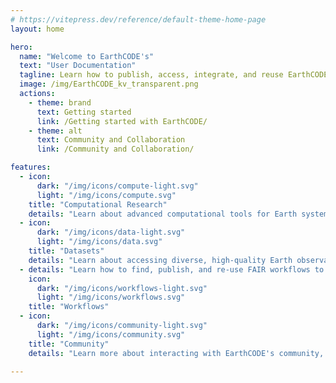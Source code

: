 ```yaml
---
# https://vitepress.dev/reference/default-theme-home-page
layout: home

hero:
  name: "Welcome to EarthCODE's"
  text: "User Documentation"
  tagline: Learn how to publish, access, integrate, and reuse EarthCODE's data and workflows to advance open science. 
  image: /img/EarthCODE_kv_transparent.png
  actions:
    - theme: brand
      text: Getting started
      link: /Getting started with EarthCODE/
    - theme: alt
      text: Community and Collaboration
      link: /Community and Collaboration/

features:
  - icon:
      dark: "/img/icons/compute-light.svg"
      light: "/img/icons/compute.svg"
    title: "Computational Research"
    details: "Learn about advanced computational tools for Earth system science in collaborative research environments."
  - icon:
      dark: "/img/icons/data-light.svg"
      light: "/img/icons/data.svg"
    title: "Datasets"
    details: "Learn about accessing diverse, high-quality Earth observation datasets for scientific analysis and discovery."
  - details: "Learn how to find, publish, and re-use FAIR workflows to enhance reproducibility and collaboration."
    icon:
      dark: "/img/icons/workflows-light.svg"
      light: "/img/icons/workflows.svg"
    title: "Workflows"
  - icon:
      dark: "/img/icons/community-light.svg"
      light: "/img/icons/community.svg"
    title: "Community"
    details: "Learn more about interacting with EarthCODE's community, dedicated to FAIR Open Science and sustainable innovation."

---
```


